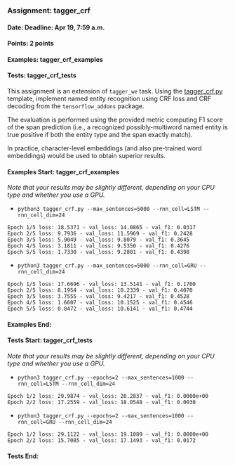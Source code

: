 ### Assignment: tagger_crf
#### Date: Deadline: Apr 19, 7:59 a.m.
#### Points: 2 points
#### Examples: tagger_crf_examples
#### Tests: tagger_crf_tests

This assignment is an extension of `tagger_we` task. Using the
[tagger_crf.py](https://github.com/ufal/npfl114/tree/master/labs/08/tagger_crf.py)
template, implement named entity recognition using CRF loss and CRF decoding
from the `tensorflow_addons` package.

The evaluation is performed using the provided metric computing F1 score of the
span prediction (i.e., a recognized possibly-multiword named entity is true
positive if both the entity type and the span exactly match).

In practice, character-level embeddings (and also pre-trained word embeddings)
would be used to obtain superior results.

#### Examples Start: tagger_crf_examples
_Note that your results may be slightly different, depending on your CPU type and whether you use a GPU._
- `python3 tagger_crf.py --max_sentences=5000 --rnn_cell=LSTM --rnn_cell_dim=24`
```
Epoch 1/5 loss: 18.5371 - val_loss: 14.0865 - val_f1: 0.0317
Epoch 2/5 loss: 9.7936 - val_loss: 11.5969 - val_f1: 0.2428
Epoch 3/5 loss: 5.9049 - val_loss: 9.8079 - val_f1: 0.3645
Epoch 4/5 loss: 3.1811 - val_loss: 9.5350 - val_f1: 0.4276
Epoch 5/5 loss: 1.7330 - val_loss: 9.2801 - val_f1: 0.4398
```
- `python3 tagger_crf.py --max_sentences=5000 --rnn_cell=GRU --rnn_cell_dim=24`
```
Epoch 1/5 loss: 17.6696 - val_loss: 13.5141 - val_f1: 0.1700
Epoch 2/5 loss: 8.1954 - val_loss: 10.2339 - val_f1: 0.4070
Epoch 3/5 loss: 3.7555 - val_loss: 9.4217 - val_f1: 0.4528
Epoch 4/5 loss: 1.6607 - val_loss: 10.1525 - val_f1: 0.4546
Epoch 5/5 loss: 0.8472 - val_loss: 10.6141 - val_f1: 0.4744
```
#### Examples End:
#### Tests Start: tagger_crf_tests
_Note that your results may be slightly different, depending on your CPU type and whether you use a GPU._
- `python3 tagger_crf.py --epochs=2 --max_sentences=1000 --rnn_cell=LSTM --rnn_cell_dim=24`
```
Epoch 1/2 loss: 29.9874 - val_loss: 20.2837 - val_f1: 0.0000e+00
Epoch 2/2 loss: 17.2559 - val_loss: 18.0548 - val_f1: 0.0030
```
- `python3 tagger_crf.py --epochs=2 --max_sentences=1000 --rnn_cell=GRU --rnn_cell_dim=24`
```
Epoch 1/2 loss: 29.1122 - val_loss: 19.1089 - val_f1: 0.0000e+00
Epoch 2/2 loss: 15.7085 - val_loss: 17.1493 - val_f1: 0.0172
```
#### Tests End:
